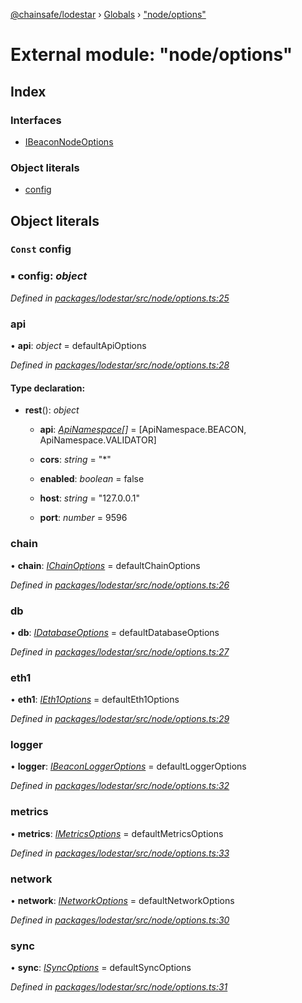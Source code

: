 [@chainsafe/lodestar](../README.md) › [Globals](../globals.md) › ["node/options"](_node_options_.md)

# External module: "node/options"

## Index

### Interfaces

* [IBeaconNodeOptions](../interfaces/_node_options_.ibeaconnodeoptions.md)

### Object literals

* [config](_node_options_.md#const-config)

## Object literals

### `Const` config

### ▪ **config**: *object*

*Defined in [packages/lodestar/src/node/options.ts:25](https://github.com/ChainSafe/lodestar/blob/ee6564a3a/packages/lodestar/src/node/options.ts#L25)*

###  api

• **api**: *object* = defaultApiOptions

*Defined in [packages/lodestar/src/node/options.ts:28](https://github.com/ChainSafe/lodestar/blob/ee6564a3a/packages/lodestar/src/node/options.ts#L28)*

#### Type declaration:

* **rest**(): *object*

  * **api**: *[ApiNamespace](../enums/_api_index_.apinamespace.md)[]* = [ApiNamespace.BEACON, ApiNamespace.VALIDATOR]

  * **cors**: *string* = "*"

  * **enabled**: *boolean* = false

  * **host**: *string* = "127.0.0.1"

  * **port**: *number* = 9596

###  chain

• **chain**: *[IChainOptions](../interfaces/_chain_options_.ichainoptions.md)* = defaultChainOptions

*Defined in [packages/lodestar/src/node/options.ts:26](https://github.com/ChainSafe/lodestar/blob/ee6564a3a/packages/lodestar/src/node/options.ts#L26)*

###  db

• **db**: *[IDatabaseOptions](../interfaces/_db_options_.idatabaseoptions.md)* = defaultDatabaseOptions

*Defined in [packages/lodestar/src/node/options.ts:27](https://github.com/ChainSafe/lodestar/blob/ee6564a3a/packages/lodestar/src/node/options.ts#L27)*

###  eth1

• **eth1**: *[IEth1Options](../interfaces/_eth1_options_.ieth1options.md)* = defaultEth1Options

*Defined in [packages/lodestar/src/node/options.ts:29](https://github.com/ChainSafe/lodestar/blob/ee6564a3a/packages/lodestar/src/node/options.ts#L29)*

###  logger

• **logger**: *[IBeaconLoggerOptions](../interfaces/_node_loggeroptions_.ibeaconloggeroptions.md)* = defaultLoggerOptions

*Defined in [packages/lodestar/src/node/options.ts:32](https://github.com/ChainSafe/lodestar/blob/ee6564a3a/packages/lodestar/src/node/options.ts#L32)*

###  metrics

• **metrics**: *[IMetricsOptions](../interfaces/_metrics_options_.imetricsoptions.md)* = defaultMetricsOptions

*Defined in [packages/lodestar/src/node/options.ts:33](https://github.com/ChainSafe/lodestar/blob/ee6564a3a/packages/lodestar/src/node/options.ts#L33)*

###  network

• **network**: *[INetworkOptions](../interfaces/_network_options_.inetworkoptions.md)* = defaultNetworkOptions

*Defined in [packages/lodestar/src/node/options.ts:30](https://github.com/ChainSafe/lodestar/blob/ee6564a3a/packages/lodestar/src/node/options.ts#L30)*

###  sync

• **sync**: *[ISyncOptions](../interfaces/_sync_options_.isyncoptions.md)* = defaultSyncOptions

*Defined in [packages/lodestar/src/node/options.ts:31](https://github.com/ChainSafe/lodestar/blob/ee6564a3a/packages/lodestar/src/node/options.ts#L31)*
